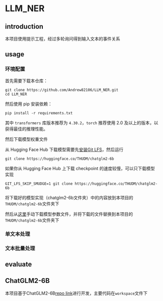 # LLM_NER

## introduction

本项目使用提示工程，经过多轮询问得到输入文本的事件关系

## usage

### 环境配置

首先需要下载本仓库：
```shell
git clone https://github.com/Andrew82106/LLM_NER.git
cd LLM_NER
```

然后使用 pip 安装依赖：
```
pip install -r requirements.txt
```
其中 `transformers` 库版本推荐为 `4.30.2`，`torch` 推荐使用 2.0 及以上的版本，以获得最佳的推理性能。

然后下载模型权重文件

从 Hugging Face Hub 下载模型需要先[安装Git LFS](https://docs.github.com/zh/repositories/working-with-files/managing-large-files/installing-git-large-file-storage)，然后运行
```Shell
git clone https://huggingface.co/THUDM/chatglm2-6b
```

如果你从 Hugging Face Hub 上下载 checkpoint 的速度较慢，可以只下载模型实现
```Shell
GIT_LFS_SKIP_SMUDGE=1 git clone https://huggingface.co/THUDM/chatglm2-6b
```

将下载好的模型实现（chatglm2-6b文件夹）中的内容放到本项目的``THUDM/chatglm2-6b``文件夹下

然后从[这里](https://cloud.tsinghua.edu.cn/d/674208019e314311ab5c/)手动下载模型参数文件，并将下载的文件替换到本项目的``THUDM/chatglm2-6b``文件夹下

### 单文本处理

### 文本批量处理

## evaluate

## ChatGLM2-6B

本项目基于ChatGLM2-6B[repo link](https://github.com/THUDM/ChatGLM2-6B)进行开发，主要代码在``workspace``文件下